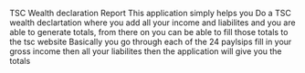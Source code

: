 TSC Wealth declaration Report
This application simply helps you Do a TSC wealth declartation where you add all your income and liabilites and you are able to generate totals, from there on you can be able to fill those totals to the tsc website
Basically you go through each of the 24 paylsips fill in your gross income then all your liabilites then the application will give you the totals
